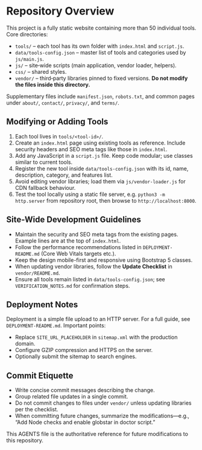 # Repository Overview

This project is a fully static website containing more than 50 individual tools.  
Core directories:

- `tools/` – each tool has its own folder with `index.html` and `script.js`.
- `data/tools-config.json` – master list of tools and categories used by `js/main.js`.
- `js/` – site‑wide scripts (main application, vendor loader, helpers).
- `css/` – shared styles.
- `vendor/` – third‑party libraries pinned to fixed versions. **Do not modify the files inside this directory.**

Supplementary files include `manifest.json`, `robots.txt`, and common pages under `about/`, `contact/`, `privacy/`, and `terms/`.

## Modifying or Adding Tools

1. Each tool lives in `tools/<tool-id>/`.
2. Create an `index.html` page using existing tools as reference. Include security headers and SEO meta tags like those in `index.html`.
3. Add any JavaScript in a `script.js` file. Keep code modular; use classes similar to current tools.
4. Register the new tool inside `data/tools-config.json` with its id, name, description, category, and features list.
5. Avoid editing vendor libraries; load them via `js/vendor-loader.js` for CDN fallback behaviour.
6. Test the tool locally using a static file server, e.g. `python3 -m http.server` from repository root, then browse to `http://localhost:8000`.

## Site-Wide Development Guidelines

- Maintain the security and SEO meta tags from the existing pages. Example lines are at the top of `index.html`.
- Follow the performance recommendations listed in `DEPLOYMENT-README.md` (Core Web Vitals targets etc.).
- Keep the design mobile-first and responsive using Bootstrap 5 classes.
- When updating vendor libraries, follow the **Update Checklist** in `vendor/README.md`.
- Ensure all tools remain listed in `data/tools-config.json`; see `VERIFICATION_NOTES.md` for confirmation steps.

## Deployment Notes

Deployment is a simple file upload to an HTTP server. For a full guide, see `DEPLOYMENT-README.md`. Important points:
- Replace `SITE_URL_PLACEHOLDER` in `sitemap.xml` with the production domain.
- Configure GZIP compression and HTTPS on the server.
- Optionally submit the sitemap to search engines.

## Commit Etiquette

- Write concise commit messages describing the change.
- Group related file updates in a single commit.
- Do not commit changes to files under `vendor/` unless updating libraries per the checklist.
- When committing future changes, summarize the modifications—e.g., “Add Node checks and enable globstar in doctor script.”

This AGENTS file is the authoritative reference for future modifications to this repository.
